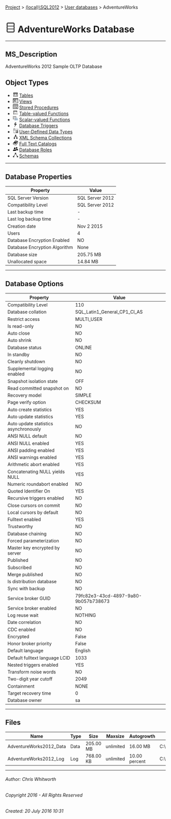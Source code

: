 #### 

[Project](../../../index.md) > [(local)\\SQL2012](../../index.md) > [User databases](../index.md) > AdventureWorks

# ![Database](../../../Images/ntDatabase.png) AdventureWorks Database

---

## <a name="#description"></a>MS_Description

AdventureWorks 2012 Sample OLTP Database

## <a name="#objecttypes"></a>Object Types

* ![Tables](../../../Images/Table.png) [Tables](Tables/Tables.md)
* ![Views](../../../Images/View.png) [Views](Views/Views.md)
* ![Stored Procedures](../../../Images/StoredProcedure.png) [Stored Procedures](Programmability/Stored_Procedures/Stored_Procedures.md)
* ![Table-valued Functions](../../../Images/Function_Table.png) [Table-valued Functions](Programmability/Functions/Table-valued_Functions/Table-valued_Functions.md)
* ![Scalar-valued Functions](../../../Images/Function_Scalar.png) [Scalar-valued Functions](Programmability/Functions/Scalar-valued_Functions/Scalar-valued_Functions.md)
* ![Database Triggers](../../../Images/DdlTrigger.png) [Database Triggers](Programmability/Database_Triggers/Database_Triggers.md)
* ![User-Defined Data Types](../../../Images/UserDefinedDataType.png) [User-Defined Data Types](Programmability/Types/User-Defined_Data_Types/User-Defined_Data_Types.md)
* ![XML Schema Collections](../../../Images/XmlSchemaCollection.png) [XML Schema Collections](Programmability/Types/XML_Schema_Collections/XML_Schema_Collections.md)
* ![Full Text Catalogs](../../../Images/FullTextCatalog.png) [Full Text Catalogs](Storage/Full_Text_Catalogs/Full_Text_Catalogs.md)
* ![Database Roles](../../../Images/Role_Database.png) [Database Roles](Security/Roles/Database_Roles/Database_Roles.md)
* ![Schemas](../../../Images/Schema.png) [Schemas](Security/Schemas/Schemas.md)


---

## <a name="#dbproperties"></a>Database Properties

| Property | Value |
|---|---|
| SQL Server Version | SQL Server 2012 |
| Compatibility Level | SQL Server 2012 |
| Last backup time | - |
| Last log backup time | - |
| Creation date | Nov  2 2015  |
| Users | 4 |
| Database Encryption Enabled | NO |
| Database Encryption Algorithm | None |
| Database size | 205.75 MB |
| Unallocated space | 14.84 MB |


---

## <a name="#dboptions"></a>Database Options

| Property | Value |
|---|---|
| Compatibility Level | 110 |
| Database collation | SQL_Latin1_General_CP1_CI_AS |
| Restrict access | MULTI_USER |
| Is read-only | NO |
| Auto close | NO |
| Auto shrink | NO |
| Database status | ONLINE |
| In standby | NO |
| Cleanly shutdown | NO |
| Supplemental logging enabled | NO |
| Snapshot isolation state | OFF |
| Read committed snapshot on | NO |
| Recovery model | SIMPLE |
| Page verify option | CHECKSUM |
| Auto create statistics | YES |
| Auto update statistics | YES |
| Auto update statistics asynchronously | NO |
| ANSI NULL default | NO |
| ANSI NULL enabled | YES |
| ANSI padding enabled | YES |
| ANSI warnings enabled | YES |
| Arithmetic abort enabled | YES |
| Concatenating NULL yields NULL | YES |
| Numeric roundabort enabled | NO |
| Quoted Identifier On | YES |
| Recursive triggers enabled | NO |
| Close cursors on commit | NO |
| Local cursors by default | NO |
| Fulltext enabled | YES |
| Trustworthy | NO |
| Database chaining | NO |
| Forced parameterization | NO |
| Master key encrypted by server | NO |
| Published | NO |
| Subscribed | NO |
| Merge published | NO |
| Is distribution database | NO |
| Sync with backup | NO |
| Service broker GUID | 79fc82e3-43cd-4897-9a80-9b057b738673 |
| Service broker enabled | NO |
| Log reuse wait | NOTHING |
| Date correlation | NO |
| CDC enabled | NO |
| Encrypted | False |
| Honor broker priority | False |
| Default language | English |
| Default fulltext language LCID | 1033 |
| Nested triggers enabled | YES |
| Transform noise words | NO |
| Two-digit year cutoff | 2049 |
| Containment | NONE |
| Target recovery time | 0 |
| Database owner | sa |


---

## <a name="#files"></a>Files

| Name | Type | Size | Maxsize | Autogrowth | File Name |
|---|---|---|---|---|---|
| AdventureWorks2012_Data | Data | 205.00 MB | unlimited | 16.00 MB | C:\\SQLDatabases\\AdventureWorks2012.mdf |
| AdventureWorks2012_Log | Log | 768.00 KB | unlimited | 10.00 percent | C:\\SQLDatabases\\AdventureWorks2012.ldf |


---

###### Author:  Chris Whitworth

###### Copyright 2016 - All Rights Reserved

###### Created: 20 July 2016 10:31

